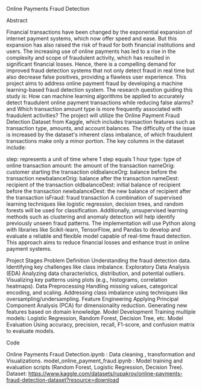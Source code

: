Online Payments Fraud Detection


Abstract


Financial transactions have been changed by the exponential expansion of internet payment systems, which now offer speed and ease. But this expansion has also raised the risk of fraud for both financial institutions and users. The increasing use of online payments has led to a rise in the complexity and scope of fraudulent activity, which has resulted in significant financial losses. Hence, there is a compelling demand for improved fraud detection systems that not only detect fraud in real time but also decrease false positives, providing a flawless user experience. This project aims to address online payment fraud by developing a machine learning-based fraud detection system. The research question guiding this study is: How can machine learning algorithms be applied to accurately detect fraudulent online payment transactions while reducing false alarms? and Which transaction amount type is more frequently associated with fraudulent activities? The project will utilize the Online Payment Fraud Detection Dataset from Kaggle, which includes transaction features such as transaction type, amounts, and account balances. The difficulty of the issue is increased by the dataset's inherent class imbalance, of which fraudulent transactions make only a minor portion. The key columns in the dataset include:

step: represents a unit of time where 1 step equals 1 hour
type: type of online transaction
amount: the amount of the transaction
nameOrig: customer starting the transaction
oldbalanceOrg: balance before the transaction
newbalanceOrig: balance after the transaction
nameDest: recipient of the transaction
oldbalanceDest: initial balance of recipient before the transaction
newbalanceDest: the new balance of recipient after the transaction
isFraud: fraud transaction
A combination of supervised learning techniques like logistic regression, decision trees, and random forests will be used for classification. Additionally, unsupervised learning methods such as clustering and anomaly detection will help identify previously unseen fraud patterns. The implementation will use Python along with libraries like Scikit-learn, TensorFlow, and Pandas to develop and evaluate a reliable and flexible model capable of real-time fraud detection. This approach aims to reduce financial losses and enhance trust in online payment systems.

Project Stages
Problem Definition
Understanding the fraud detection data.
Identifying key challenges like class imbalance.
Exploratory Data Analysis (EDA)
Analyzing data characteristics, distribution, and potential outliers.
Visualizing key patterns using plots (e.g., histograms, correlation heatmaps).
Data Preprocessing
Handling missing values, categorical encoding, and scaling.
Addressing class imbalance using techniques like oversampling/undersampling.
Feature Engineering
Applying Principal Component Analysis (PCA) for dimensionality reduction.
Generating new features based on domain knowledge.
Model Development
Training multiple models: Logistic Regression, Random Forest, Decision Tree, etc.
Model Evaluation
Using accuracy, precision, recall, F1-score, and confusion matrix to evaluate models.

Code

Online Payments Fraud Detection.ipynb : Data cleaning , transformation and Visualizations.
model_online_payment_fraud.ipynb : Model training and evaluation scripts (Random Forest, Logistic Regression, Decision Tree).
Dataset: https://www.kaggle.com/datasets/rupakroy/online-payments-fraud-detection-dataset?resource=download
